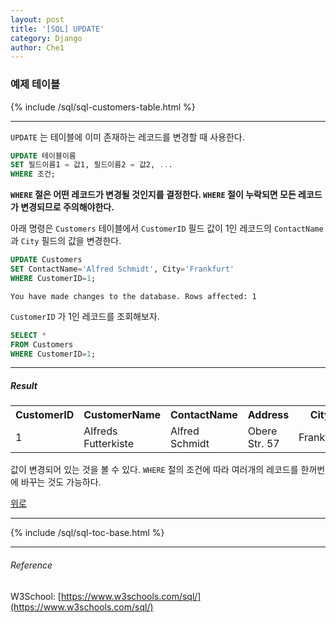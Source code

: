```yaml
--- 
layout: post 
title: '[SQL] UPDATE'
category: Django 
author: Che1 
--- 
```



### 예제 테이블

{% include /sql/sql-customers-table.html %}

- - -

`UPDATE` 는 테이블에 이미 존재하는 레코드를 변경할 때 사용한다.

```sql
UPDATE 테이블이름
SET 필드이름1 = 값1, 필드이름2 = 값2, ...
WHERE 조건;
```

**`WHERE` 절은 어떤 레코드가 변경될 것인지를 결정한다. `WHERE` 절이 누락되면 모든 레코드가 변경되므로 주의해야한다.**

아래 명령은 `Customers` 테이블에서 `CustomerID` 필드 값이 1인 레코드의 `ContactName` 과 `City` 필드의 값을 변경한다.

```sql
UPDATE Customers
SET ContactName='Alfred Schmidt', City='Frankfurt'
WHERE CustomerID=1;
```
```
You have made changes to the database. Rows affected: 1
```

`CustomerID` 가 1인 레코드를 조회해보자.

```sql
SELECT *
FROM Customers
WHERE CustomerID=1;
```

- - -

##### Result

<table class="table table-striped table-bordered">
    <tbody>
        <tr>
            <th>CustomerID</th>
            <th>CustomerName</th>
            <th>ContactName</th>
            <th>Address</th>
            <th>City</th>
            <th>PostalCode</th>
            <th>Country</th>
        </tr>
        <tr>
            <td>1</td>
            <td>Alfreds Futterkiste</td>
            <td>Alfred Schmidt</td>
            <td>Obere Str. 57</td>
            <td>Frankfurt</td>
            <td>12209</td>
            <td>Germany</td>
        </tr>
    </tbody>
</table>

값이 변경되어 있는 것을 볼 수 있다.
`WHERE` 절의 조건에 따라 여러개의 레코드를 한꺼번에 바꾸는 것도 가능하다.

<a href="#top">위로</a>

- - -

{% include /sql/sql-toc-base.html %}

- - -

<span id="reference"></span>
###### Reference

W3School: [https://www.w3schools.com/sql/](https://www.w3schools.com/sql/)

